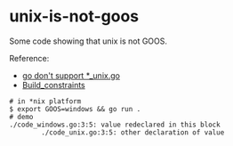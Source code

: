 # unix-is-not-goos

Some code showing that unix is not GOOS.

Reference:
* [go don't support *_unix.go](https://github.com/golang/go/issues/51572)
* [Build_constraints](https://pkg.go.dev/cmd/go#hdr-Build_constraints)

```shell
# in *nix platform
$ export GOOS=windows && go run .
# demo
./code_windows.go:3:5: value redeclared in this block
        ./code_unix.go:3:5: other declaration of value
```